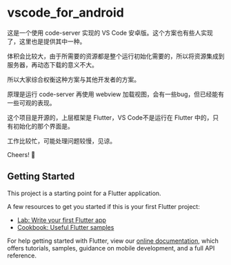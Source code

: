 # vscode_for_android

这是一个使用 code-server 实现的 VS Code 安卓版。这个方案也有些人实现了，这里也是提供其中一种。

体积会比较大，由于所需要的资源都是整个运行初始化需要的，所以将资源集成到服务器，再动态下载的意义不大。

所以大家综合权衡这种方案与其他开发者的方案。

原理是运行 code-server 再使用 webview 加载视图，会有一些bug，但已经能有一些可观的表现。

这个项目是开源的，上层框架是 Flutter，VS Code不是运行在 Flutter 中的，只有初始化的那个界面是。

工作比较忙，可能处理问题较慢，见谅。

Cheers! 🍻



## Getting Started

This project is a starting point for a Flutter application.

A few resources to get you started if this is your first Flutter project:

- [Lab: Write your first Flutter app](https://flutter.dev/docs/get-started/codelab)
- [Cookbook: Useful Flutter samples](https://flutter.dev/docs/cookbook)

For help getting started with Flutter, view our
[online documentation](https://flutter.dev/docs), which offers tutorials,
samples, guidance on mobile development, and a full API reference.
